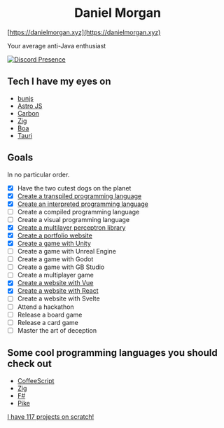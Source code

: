 <h1 align="center">Daniel Morgan</h1>

[https://danielmorgan.xyz](https://danielmorgan.xyz)

Your average anti-Java enthusiast

[![Discord Presence](https://lanyard.cnrad.dev/api/480514992618078228)](https://discord.com/users/480514992618078228)

## Tech I have my eyes on
- [bunjs](https://bun.sh/)
- [Astro JS](https://astro.build/)
- [Carbon](https://github.com/carbon-language/carbon-lang)
- [Zig](https://ziglang.org/learn/)
- [Boa](https://github.com/jasonwilliams/boa)
- [Tauri](https://tauri.app/)

## Goals
In no particular order.
- [x] Have the two cutest dogs on the planet
- [x] [Create a transpiled programming language](https://github.com/Dmrgn/fcpl)
- [x] [Create an interpreted programming language](https://github.com/Dmrgn/brainparser)
- [ ] Create a compiled programming language
- [ ] Create a visual programming language
- [x] [Create a multilayer perceptron library](https://github.com/Dmrgn/perceptron-library)
- [x] [Create a portfolio website](https://github.com/Dmrgn/danielmorgan.xyz)
- [x] [Create a game with Unity](https://rocketraider.netlify.app)
- [ ] Create a game with Unreal Engine
- [ ] Create a game with Godot
- [ ] Create a game with GB Studio
- [ ] Create a multiplayer game
- [x] [Create a website with Vue](https://github.com/Dmrgn/danielmorgan.xyz)
- [X] [Create a website with React](https://github.com/Dmrgn/TicTacToe)
- [ ] Create a website with Svelte
- [ ] Attend a hackathon
- [ ] Release a board game
- [ ] Release a card game
- [ ] Master the art of deception

## Some cool programming languages you should check out

- [CoffeeScript](https://coffeescript.org/)
- [Zig](https://ziglang.org/)
- [F#](https://fsharp.org/)
- [Pike](https://pike.lysator.liu.se/)

[I have 117 projects on scratch!](https://scratch.mit.edu/users/destroyer161drm/)
